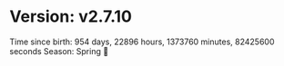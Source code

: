 # Version: v2.7.10
Time since birth: 954 days, 22896 hours, 1373760 minutes, 82425600 seconds
Season: Spring 🌸
